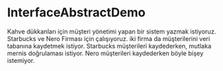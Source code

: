 # InterfaceAbstractDemo
Kahve dükkanları için müşteri yönetimi yapan bir sistem yazmak istiyoruz.
Starbucks ve Nero Firması için çalışıyoruz. iki firma da müşterilerini veri tabanına kaydetmek istiyor.
Starbucks müşterileri kaydederken, mutlaka mernis doğrulaması istiyor.
Nero müşterileri kaydederken böyle bişey istemiyor.
